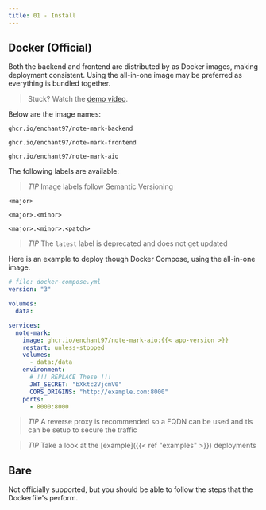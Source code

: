 ```yaml
---
title: 01 - Install
---
```


## Docker (Official)
Both the backend and frontend are distributed by as Docker images, making deployment consistent. Using the all-in-one image may be preferred as everything is bundled together.

> Stuck? Watch the [demo video](https://youtu.be/rwL99Ac5g98).

Below are the image names:

```text
ghcr.io/enchant97/note-mark-backend

ghcr.io/enchant97/note-mark-frontend

ghcr.io/enchant97/note-mark-aio
```

The following labels are available:

> *TIP* Image labels follow Semantic Versioning

```text
<major>

<major>.<minor>

<major>.<minor>.<patch>
```

> *TIP* The `latest` label is deprecated and does not get updated

Here is an example to deploy though Docker Compose, using the all-in-one image.

```yaml
# file: docker-compose.yml
version: "3"

volumes:
  data:

services:
  note-mark:
    image: ghcr.io/enchant97/note-mark-aio:{{< app-version >}}
    restart: unless-stopped
    volumes:
      - data:/data
    environment:
      # !!! REPLACE These !!!
      JWT_SECRET: "bXktc2VjcmV0"
      CORS_ORIGINS: "http://example.com:8000"
    ports:
      - 8000:8000
```

> *TIP* A reverse proxy is recommended so a FQDN can be used and tls can be setup to secure the traffic

> *TIP* Take a look at the [example]({{< ref "examples" >}}) deployments

## Bare
Not officially supported, but you should be able to follow the steps that the Dockerfile's perform.
